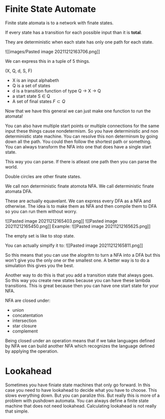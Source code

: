 # Finite State Automate

Finite state atomata is to a network with finate states. 

If every state has a transition for each possible input than it is **total**.

They are deterministic when each state has only one path for each state.

![[images/Pasted image 20211212163706.png]]

We can express this in a tuple of 5 things.

(X, Q, d, S, F)

- X is an input alphabeth 
- Q is a set of states
- d is a transition function of type Q -> X -> Q
- a start state S $\in$ Q
- A set of final states $F \subset Q$

Now that we have this general we can just make one function to run the atomata!

You can also have multiple start points or multiple connections for the same input these things cause nondetermism. So you have deterministic and non deterministic state machine.   You can resolve this non determinsm by going down all the path. You could then follow the shortest path or something. You can always transform the NFA into one that does have a single start state.  

This way you can parse. If there is atleast one path then you can parse the world.

Double circles are other finate states. 


We call non deterministic finate atomota NFA.
We call deterministic finate atomata DFA.

These are actually equavelant. We can express every DFA as a NFA and otherwise. The idea is to make them as NFA and then compile them to DFA so you can run them without worry.  

![[Pasted image 20211212165403.png]]
![[Pasted image 20211212165450.png]]
Example:
![[Pasted image 20211212165625.png]]

The empty set is like to stop state. 

You can actually simplfy it to:
![[Pasted image 20211212165811.png]]

So this means that you can use the alogritm to turn a NFA into a DFA but this won't give you the only one or the smallest one. A better way is to do a simulation this gives you the best. 

Another way to do this is that you add a transition state that always goes. So this way you create new states because you can have these lambda transitions.  This is great because then you can have one start state for your NFA. 

NFA are closed under:
- union
- concatentation
- intersection
- star closure
- complement

Being closed under an operation means that if we take languages defined by NFA we can build another NFA which recognizes the language defined by applying the operation.

# Lookahead 
Sometimes you have finiate state machines that only go forward. In this case you need to have lookahead to decide what you have to choose. This slows everything down. But you can paralize this. But really this is more of a problem with pushdown automata. You can always define a finite state machine that does not need lookahead. Calculating lookahead is not really that simple. 
